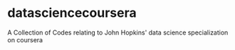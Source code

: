 # datasciencecoursera
A Collection of Codes relating to John Hopkins' data science specialization on coursera
